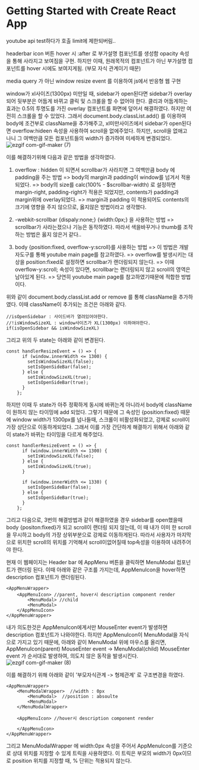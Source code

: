 # Getting Started with Create React App

youtube api test하다가 호출 limit에 제한되버림..

headerbar icon 버튼 hover 시 :after 로 부가설명 컴포넌트를 생성함
opacity 속성을 통해 사라지고 보여짐을 구현.
하지만 이때, 원래목적의 컴포넌트가 아닌 부가설명 컴포넌트를 hover 시에도 보여지게됨. (부모 자식 관계이기 때문)

media query 가 아닌 window resize event 를 이용하여 js에서 반응형 웹 구현

window가 xl사이즈(1300px) 미만일 때, sidebar가 open된다면 sidebar가 overlay되어 뒷부분은 어둡게 바뀌고 클릭 및 스크롤을 할 수 없어야 한다.
클리과 어둡게하는 효과는 0.5의 투명도를 가진 overlay 컴포넌트를 화면에 덮어서 해결하였다. 하지만 여전히 스크롤을 할 수 있었다.
그래서 document.body.classList.add() 를 이용하여 body에 조건부로 className을 추가해주고, xl미만사이즈에서 sidebar가 open된다면 overflow:hideen 속성을 사용하여 scroll을 없에주었다.
하지만, scroll을 없애고 나니 그 여백만큼 모든 컴포넌트들의 width가 증가하여 미세하게 변경되었다.
![ezgif com-gif-maker (7)](https://user-images.githubusercontent.com/34260967/141055549-b5385f4c-9a21-4098-86de-30aa0b4f63fb.gif)

이를 해결하기위해 다음과 같은 방법을 생각하였다.

1. overflow : hidden 이 되면서 scrollbar가 사라지면 그 여백만큼 body 에 padding을 주는 방법
   => body의 margin과 padding이 window를 넘겨서 적용되었다.
   => body의 size를 calc(100% - $scrollbar-width) 로 설정하면 margin-right, padding-right가 적용은 되었지만, contents가 padding과 margin위에 overlay되었다.
   => margin과 padding 이 적용되어도 contents의 크기에 영향을 주지 않으므로, 옳지않은 방법이라고 생각했다.

2. -webkit-scrollbar {dispaly:none;} {width:0px;} 을 사용하는 방법
   => scrollbar가 사라는졌으나 기능은 동작하였다. 따라서 색을바꾸거나 thumb를 조작하는 방법은 옳지 않은거 같다..

3. body {position:fixed, overflow-y:scroll}를 사용하는 방법
   => 이 방법은 개발자도구를 통해 youtube main page를 참고하였다.
   => overflow를 발생시키는 대상을 position:fixed로 설정하면 scrollbar가 랜더링되지 않는다.
   => 이때 overflow-y:scroll; 속성이 있다면, scrollbar는 랜더링되지 않고 scroll의 영역은 남아있게 된다.
   => 당연히 youtube main page를 참고하였기때문에 적합한 방법이다.

위와 같이 document.body.classList.add or remove 를 통해 className을 추가하였다. 이때 className이 추가되는 조건은 아래와 같다.

```
//isOpenSidebar : 사이드바가 열려있어야한다.
//!isWindowSizeXL : window사이즈가 XL(1300px) 이하여야한다.
if(isOpenSidebar && isWindowSizeXL)
```

그리고 위의 두 state는 아래와 같이 변경된다.

```
const handlerResizeEvent = () => {
      if (window.innerWidth <= 1300) {
        setIsWindowSizeXL(false);
        setIsOpenSideBar(false);
      } else {
        setIsWindowSizeXL(true);
        setIsOpenSideBar(true);
      }
    };

```

하지만 이때 두 state가 아주 정확하게 동시에 바뀌는게 아니라서 body에 className이 원하지 않는 타이밍에 add 되었다. 그렇기 때문에 그 속성인 {position:fixed} 때문에 window width가 1300px를 넘나들때, 스크롤이 비활성화되었고, 강제로 scroll이 가장 상단으로 이동하게되었다.
그래서 이를 가장 간단하게 해결하기 위해서 아래와 같이 state가 바뀌는 타이밍을 다르게 해주었다.

```
const handlerResizeEvent = () => {
      if (window.innerWidth <= 1300) {
        setIsWindowSizeXL(false);
      } else {
        setIsWindowSizeXL(true);
      }

      if (window.innerWidth <= 1330) {
        setIsOpenSideBar(false);
      } else {
        setIsOpenSideBar(true);
      }
    };
```

그리고 다음으로, 3번의 해결방법과 같이 해결하였을 경우 sidebar를 open했을때 body {positon:fixed}가 되고 scroll이 랜더링 되지 않는데, 이 때 내가 이미 한 scroll을 무시하고 body의 가장 상위부분으로 강제로 이동하게된다.
따라서 사용자가 마지막으로 위치한 scroll의 위치를 기억해서 scroll이없어질때 top속성을 이용하여 내려주어야 한다.

현재 이 웹페이지는 Header bar 에 AppMenu 버튼을 클릭하면 MenuModal 컴포넌트가 랜더링 된다. 이때 아래와 같은 구조를 가지는데, AppMenuIcon을 hover하면 description 컴포넌트가 랜더링된다.

```
<AppMenuWrapper>
    <AppMenuIcon> //parent, hover시 description component render
        <MenuModal> //child
        <MenuModal>
    </AppMenuIcon>
</AppMenuWrapper>
```

내가 의도한것은 AppMenuIcon에게서만 MouseEnter event가 발생하면 description 컴포넌트가 나와야한다. 하지만 AppMenuIcon이 MenuModal을 자식으로 가지고 있기 때문에, 아래와 같이 MenuModal 위에 마우스를 올리면, AppMenuIcon(parent) MouseEnter event -> MenuModal(child) MouseEnter event 가 순서대로 발생하여, 의도치 않은 동작을 발생시킨다.
![ezgif com-gif-maker (8)](https://user-images.githubusercontent.com/34260967/141275888-700b2468-a222-45bd-a580-e005928fa0ff.gif)

이를 해결하기 위해 아래와 같이 '부모자식관계 -> 형제관계' 로 구조변경을 하였다.

```
<AppMenuWrapper>
    <MenuModalWrapper>  //width : 0px
        <MenuModal>  //position : absoulte
        <MenuModal>
    </MenuModalWrapper>

    <AppMenuIcon> //hover시 description component render

    </AppMenuIcon>
</AppMenuWrapper>
```

그리고 MenuModalWrapper 에 width:0px 속성을 주어서 AppMenuIcon를 기준으로 상대 위치를 지정할 수 있게 트릭을 사용하였다.
이 트릭은 부모의 width가 0px이므로 position 위치를 지정할 때, % 단위는 적용되지 않는다.
